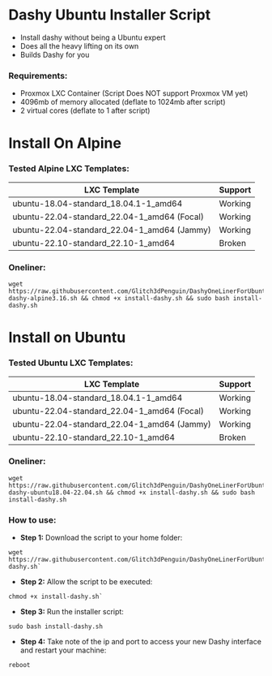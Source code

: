# Dashy Ubuntu Installer Script

- Install dashy without being a Ubuntu expert
- Does all the heavy lifting on its own
- Builds Dashy for you

### Requirements:
- Proxmox LXC Container (Script Does NOT support Proxmox VM yet)
- 4096mb of memory allocated (deflate to 1024mb after script)
- 2 virtual cores (deflate to 1 after script) 

# Install On Alpine

### Tested Alpine LXC Templates:
|                   LXC Template              |    Support   |
| ------------------------------------------- | ------------ |
| ubuntu-18.04-standard_18.04.1-1_amd64       | Working      |
| ubuntu-22.04-standard_22.04-1_amd64 (Focal) | Working      |
| ubuntu-22.04-standard_22.04-1_amd64 (Jammy) | Working      |
| ubuntu-22.10-standard_22.10-1_amd64         | Broken       |

### Oneliner:

```
wget https://raw.githubusercontent.com/Glitch3dPenguin/DashyOneLinerForUbuntu/main/Alpine%20Scripts/install-dashy-alpine3.16.sh && chmod +x install-dashy.sh && sudo bash install-dashy.sh
```


# Install on Ubuntu

### Tested Ubuntu LXC Templates:

|                   LXC Template              |    Support   |
| ------------------------------------------- | ------------ |
| ubuntu-18.04-standard_18.04.1-1_amd64       | Working      |
| ubuntu-22.04-standard_22.04-1_amd64 (Focal) | Working      |
| ubuntu-22.04-standard_22.04-1_amd64 (Jammy) | Working      |
| ubuntu-22.10-standard_22.10-1_amd64         | Broken       |

### Oneliner:

```
wget https://raw.githubusercontent.com/Glitch3dPenguin/DashyOneLinerForUbuntu/main/Ubuntu%20Scripts/install-dashy-ubuntu18.04-22.04.sh && chmod +x install-dashy.sh && sudo bash install-dashy.sh
```

### How to use:
- **Step 1:**
Download the script to your home folder:

```
wget https://raw.githubusercontent.com/Glitch3dPenguin/DashyOneLinerForUbuntu/main/install-dashy.sh`
```

- **Step 2:**
Allow the script to be executed:

```
chmod +x install-dashy.sh`
```

- **Step 3:**
Run the installer script:

```
sudo bash install-dashy.sh
```

- **Step 4:**
Take note of the ip and port to access your new Dashy interface and restart your machine:

```
reboot
```
